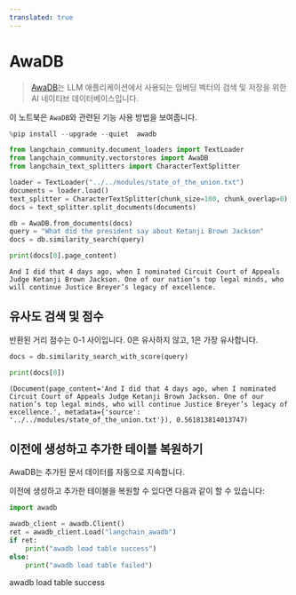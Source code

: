 ```yaml
---
translated: true
---
```


# AwaDB

>[AwaDB](https://github.com/awa-ai/awadb)는 LLM 애플리케이션에서 사용되는 임베딩 벡터의 검색 및 저장을 위한 AI 네이티브 데이터베이스입니다.

이 노트북은 `AwaDB`와 관련된 기능 사용 방법을 보여줍니다.

```python
%pip install --upgrade --quiet  awadb
```

```python
from langchain_community.document_loaders import TextLoader
from langchain_community.vectorstores import AwaDB
from langchain_text_splitters import CharacterTextSplitter
```

```python
loader = TextLoader("../../modules/state_of_the_union.txt")
documents = loader.load()
text_splitter = CharacterTextSplitter(chunk_size=100, chunk_overlap=0)
docs = text_splitter.split_documents(documents)
```

```python
db = AwaDB.from_documents(docs)
query = "What did the president say about Ketanji Brown Jackson"
docs = db.similarity_search(query)
```

```python
print(docs[0].page_content)
```

```output
And I did that 4 days ago, when I nominated Circuit Court of Appeals Judge Ketanji Brown Jackson. One of our nation’s top legal minds, who will continue Justice Breyer’s legacy of excellence.
```

## 유사도 검색 및 점수

반환된 거리 점수는 0-1 사이입니다. 0은 유사하지 않고, 1은 가장 유사합니다.

```python
docs = db.similarity_search_with_score(query)
```

```python
print(docs[0])
```

```output
(Document(page_content='And I did that 4 days ago, when I nominated Circuit Court of Appeals Judge Ketanji Brown Jackson. One of our nation’s top legal minds, who will continue Justice Breyer’s legacy of excellence.', metadata={'source': '../../modules/state_of_the_union.txt'}), 0.561813814013747)
```

## 이전에 생성하고 추가한 테이블 복원하기

AwaDB는 추가된 문서 데이터를 자동으로 지속합니다.

이전에 생성하고 추가한 테이블을 복원할 수 있다면 다음과 같이 할 수 있습니다:

```python
import awadb

awadb_client = awadb.Client()
ret = awadb_client.Load("langchain_awadb")
if ret:
    print("awadb load table success")
else:
    print("awadb load table failed")
```

awadb load table success
